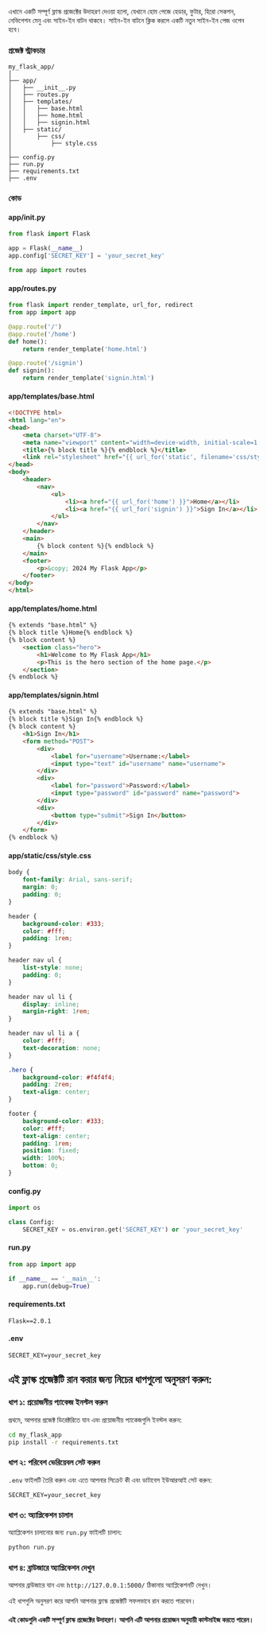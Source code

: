 এখানে একটি সম্পূর্ণ ফ্লাস্ক প্রজেক্টের উদাহরণ দেওয়া হলো, যেখানে হোম পেজে হেডার, ফুটার, হিরো সেকশন, নেভিগেশন মেনু এবং সাইন-ইন বাটন থাকবে। সাইন-ইন বাটনে ক্লিক করলে একটি নতুন সাইন-ইন পেজ ওপেন হবে।

### প্রজেক্ট স্ট্রাকচার
```
my_flask_app/
│
├── app/
│   ├── __init__.py
│   ├── routes.py
│   ├── templates/
│   │   ├── base.html
│   │   ├── home.html
│   │   ├── signin.html
│   ├── static/
│       ├── css/
│           ├── style.css
│
├── config.py
├── run.py
├── requirements.txt
├── .env
```

### কোড

#### app/__init__.py
```python
from flask import Flask

app = Flask(__name__)
app.config['SECRET_KEY'] = 'your_secret_key'

from app import routes
```

#### app/routes.py
```python
from flask import render_template, url_for, redirect
from app import app

@app.route('/')
@app.route('/home')
def home():
    return render_template('home.html')

@app.route('/signin')
def signin():
    return render_template('signin.html')
```

#### app/templates/base.html
```html
<!DOCTYPE html>
<html lang="en">
<head>
    <meta charset="UTF-8">
    <meta name="viewport" content="width=device-width, initial-scale=1.0">
    <title>{% block title %}{% endblock %}</title>
    <link rel="stylesheet" href="{{ url_for('static', filename='css/style.css') }}">
</head>
<body>
    <header>
        <nav>
            <ul>
                <li><a href="{{ url_for('home') }}">Home</a></li>
                <li><a href="{{ url_for('signin') }}">Sign In</a></li>
            </ul>
        </nav>
    </header>
    <main>
        {% block content %}{% endblock %}
    </main>
    <footer>
        <p>&copy; 2024 My Flask App</p>
    </footer>
</body>
</html>
```

#### app/templates/home.html
```html
{% extends "base.html" %}
{% block title %}Home{% endblock %}
{% block content %}
    <section class="hero">
        <h1>Welcome to My Flask App</h1>
        <p>This is the hero section of the home page.</p>
    </section>
{% endblock %}
```

#### app/templates/signin.html
```html
{% extends "base.html" %}
{% block title %}Sign In{% endblock %}
{% block content %}
    <h1>Sign In</h1>
    <form method="POST">
        <div>
            <label for="username">Username:</label>
            <input type="text" id="username" name="username">
        </div>
        <div>
            <label for="password">Password:</label>
            <input type="password" id="password" name="password">
        </div>
        <div>
            <button type="submit">Sign In</button>
        </div>
    </form>
{% endblock %}
```

#### app/static/css/style.css
```css
body {
    font-family: Arial, sans-serif;
    margin: 0;
    padding: 0;
}

header {
    background-color: #333;
    color: #fff;
    padding: 1rem;
}

header nav ul {
    list-style: none;
    padding: 0;
}

header nav ul li {
    display: inline;
    margin-right: 1rem;
}

header nav ul li a {
    color: #fff;
    text-decoration: none;
}

.hero {
    background-color: #f4f4f4;
    padding: 2rem;
    text-align: center;
}

footer {
    background-color: #333;
    color: #fff;
    text-align: center;
    padding: 1rem;
    position: fixed;
    width: 100%;
    bottom: 0;
}
```

#### config.py
```python
import os

class Config:
    SECRET_KEY = os.environ.get('SECRET_KEY') or 'your_secret_key'
```

#### run.py
```python
from app import app

if __name__ == '__main__':
    app.run(debug=True)
```

#### requirements.txt
```
Flask==2.0.1
```

#### .env
```
SECRET_KEY=your_secret_key
```

## এই ফ্লাস্ক প্রজেক্টটি রান করার জন্য নিচের ধাপগুলো অনুসরণ করুন:

### ধাপ ১: প্রয়োজনীয় প্যাকেজ ইনস্টল করুন
প্রথমে, আপনার প্রজেক্ট ডিরেক্টরিতে যান এবং প্রয়োজনীয় প্যাকেজগুলি ইনস্টল করুন:
```bash
cd my_flask_app
pip install -r requirements.txt
```

### ধাপ ২: পরিবেশ ভেরিয়েবল সেট করুন
`.env` ফাইলটি তৈরি করুন এবং এতে আপনার সিক্রেট কী এবং ডাটাবেস ইউআরআই সেট করুন:
```plaintext
SECRET_KEY=your_secret_key
```

### ধাপ ৩: অ্যাপ্লিকেশন চালান
অ্যাপ্লিকেশন চালানোর জন্য `run.py` ফাইলটি চালান:
```bash
python run.py
```

### ধাপ ৪: ব্রাউজারে অ্যাপ্লিকেশন দেখুন
আপনার ব্রাউজারে যান এবং `http://127.0.0.1:5000/` ঠিকানায় অ্যাপ্লিকেশনটি দেখুন।

এই ধাপগুলি অনুসরণ করে আপনি আপনার ফ্লাস্ক প্রজেক্টটি সফলভাবে রান করতে পারবেন।

#### এই কোডগুলি একটি সম্পূর্ণ ফ্লাস্ক প্রজেক্টের উদাহরণ। আপনি এটি আপনার প্রয়োজন অনুযায়ী কাস্টমাইজ করতে পারেন।
